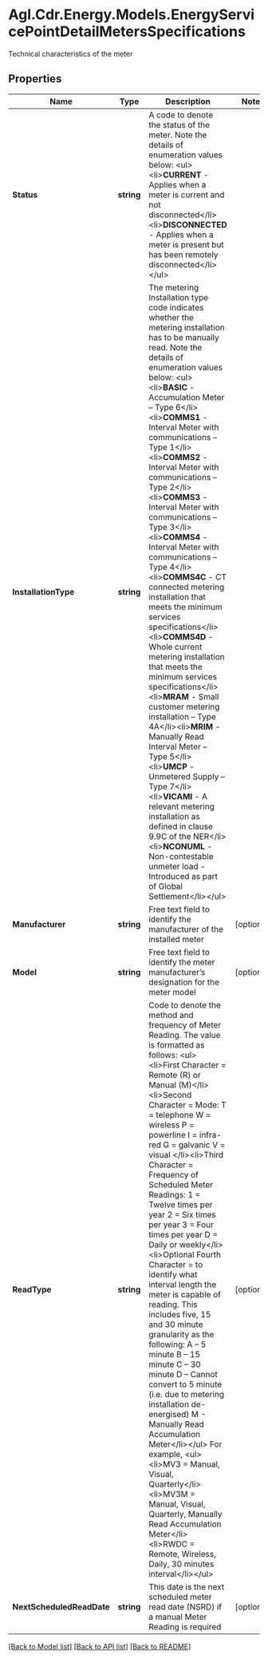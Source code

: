 # Agl.Cdr.Energy.Models.EnergyServicePointDetailMetersSpecifications
Technical characteristics of the meter

## Properties

Name | Type | Description | Notes
------------ | ------------- | ------------- | -------------
**Status** | **string** | A code to denote the status of the meter. Note the details of enumeration values below: &lt;ul&gt;&lt;li&gt;**CURRENT** -Applies when a meter is current and not disconnected&lt;/li&gt;&lt;li&gt;**DISCONNECTED** - Applies when a meter is present but has been remotely disconnected&lt;/li&gt;&lt;/ul&gt; | 
**InstallationType** | **string** | The metering Installation type code indicates whether the metering installation has to be manually read. Note the details of enumeration values below: &lt;ul&gt;&lt;li&gt;**BASIC** - Accumulation Meter – Type 6&lt;/li&gt;&lt;li&gt;**COMMS1** - Interval Meter with communications – Type 1&lt;/li&gt;&lt;li&gt;**COMMS2** - Interval Meter with communications – Type 2&lt;/li&gt;&lt;li&gt;**COMMS3** - Interval Meter with communications – Type 3&lt;/li&gt;&lt;li&gt;**COMMS4** - Interval Meter with communications – Type 4&lt;/li&gt;&lt;li&gt;**COMMS4C** - CT connected metering installation that meets the minimum services specifications&lt;/li&gt;&lt;li&gt;**COMMS4D** - Whole current metering installation that meets the minimum services specifications&lt;/li&gt;&lt;li&gt;**MRAM** - Small customer metering installation – Type 4A&lt;/li&gt;&lt;li&gt;**MRIM** - Manually Read Interval Meter – Type 5&lt;/li&gt;&lt;li&gt;**UMCP** - Unmetered Supply – Type 7&lt;/li&gt;&lt;li&gt;**VICAMI** - A relevant metering installation as defined in clause 9.9C of the NER&lt;/li&gt;&lt;li&gt;**NCONUML** - Non-contestable unmeter load - Introduced as part of Global Settlement&lt;/li&gt;&lt;/ul&gt; | 
**Manufacturer** | **string** | Free text field to identify the manufacturer of the installed meter | [optional] 
**Model** | **string** | Free text field to identify the meter manufacturer’s designation for the meter model | [optional] 
**ReadType** | **string** | Code to denote the method and frequency of Meter Reading. The value is formatted as follows: &lt;ul&gt;&lt;li&gt;First Character &#x3D; Remote (R) or Manual (M)&lt;/li&gt;&lt;li&gt;Second Character &#x3D; Mode: T &#x3D; telephone W &#x3D; wireless P &#x3D; powerline I &#x3D; infra-red G &#x3D; galvanic V &#x3D; visual &lt;/li&gt;&lt;li&gt;Third Character &#x3D; Frequency of Scheduled Meter Readings: 1 &#x3D; Twelve times per year 2 &#x3D; Six times per year 3 &#x3D; Four times per year D &#x3D; Daily or weekly&lt;/li&gt;&lt;li&gt;Optional Fourth Character &#x3D; to identify what interval length the meter is capable of reading. This includes five, 15 and 30 minute granularity as the following: A – 5 minute B – 15 minute C – 30 minute D – Cannot convert to 5 minute (i.e. due to metering installation de-energised) M - Manually Read Accumulation Meter&lt;/li&gt;&lt;/ul&gt; For example, &lt;ul&gt;&lt;li&gt;MV3 &#x3D; Manual, Visual, Quarterly&lt;/li&gt; &lt;li&gt;MV3M &#x3D; Manual, Visual, Quarterly, Manually Read Accumulation Meter&lt;/li&gt; &lt;li&gt;RWDC &#x3D; Remote, Wireless, Daily, 30 minutes interval&lt;/li&gt;&lt;/ul&gt; | [optional] 
**NextScheduledReadDate** | **string** | This date is the next scheduled meter read date (NSRD) if a manual Meter Reading is required | [optional] 

[[Back to Model list]](../README.md#documentation-for-models) [[Back to API list]](../README.md#documentation-for-api-endpoints) [[Back to README]](../README.md)

